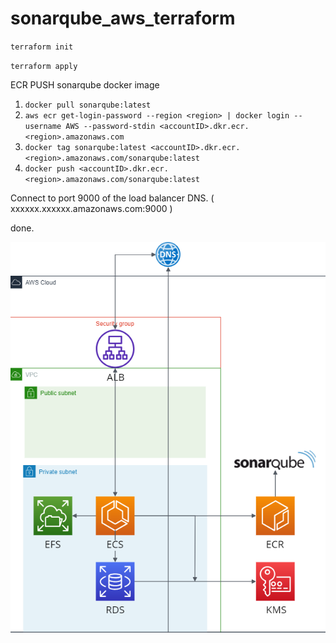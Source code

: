 # sonarqube_aws_terraform

`terraform init`

`terraform apply`

ECR PUSH sonarqube docker image
1. `docker pull sonarqube:latest`
2. `aws ecr get-login-password --region <region> | docker login --username AWS --password-stdin <accountID>.dkr.ecr.<region>.amazonaws.com`
3. `docker tag sonarqube:latest <accountID>.dkr.ecr.<region>.amazonaws.com/sonarqube:latest`
4. `docker push <accountID>.dkr.ecr.<region>.amazonaws.com/sonarqube:latest`

Connect to port 9000 of the load balancer DNS. ( xxxxxx.xxxxxx.amazonaws.com:9000 )

done.

<img src=aws.png>

